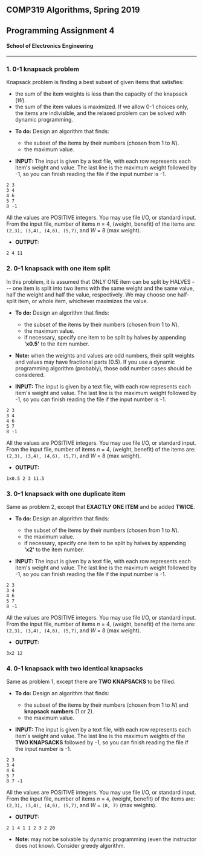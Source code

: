 COMP319 Algorithms, Spring 2019
---
Programming Assignment 4
---
#### School of Electronics Engineering
---
### 1. 0-1 knapsack problem

Knapsack problem is finding a best subset of given items that satisfies:
- the sum of the item weights is less than the capacity of the knapsack (*W*).
- the sum of the item values is maximized.
If we allow 0-1 choices only, the items are indivisible, and the relaxed problem can be solved with dynamic programming.

* __To do:__ Design an algorithm that finds:
  - the subset of the items by their numbers (chosen from 1 to _N_).
  - the maximum value.
  
* __INPUT:__ The input is given by a text file, with each row represents each item's weight and value. The last line is the maximum weight followed by -1, so you can finish reading the file if the input number is -1.
```
2 3
3 4
4 6
5 7
8 -1
```
All the values are POSITIVE integers. You may use file I/O, or standard input. From the input file, number of items _n_ = 4, (weight, benefit) of the items are: `(2,3), (3,4), (4,6), (5,7)`, and _W_ = 8 (max weight). 

* __OUTPUT:__ 
```
2 4 11
```


### 2. 0-1 knapsack with one item split

In this problem, it is assumed that ONLY ONE item can be split by HALVES --- one item is split into two items with the same weight and the same value, half the weight and half the value, respectively. We may choose one half-split item, or whole item, whichever maximizes the value.

* __To do:__ Design an algorithm that finds:
  - the subset of the items by their numbers (chosen from 1 to _N_).
  - the maximum value.
  - if necessary, specify one item to be split by halves by appending __'x0.5'__ to the item number.
  
* __Note:__ when the weights and values are odd numbers, their split weights and values may have fractional parts (0.5). If you use a dynamic programming algorithm (probably), those odd number cases should be considered.

* __INPUT:__ The input is given by a text file, with each row represents each item's weight and value. The last line is the maximum weight followed by -1, so you can finish reading the file if the input number is -1.
```
2 3
3 4
4 6
5 7
8 -1
```
All the values are POSITIVE integers. You may use file I/O, or standard input. From the input file, number of items _n_ = 4, (weight, benefit) of the items are: `(2,3), (3,4), (4,6), (5,7)`, and _W_ = 8 (max weight).
<!-- - No other input files will be given. Find good examples yourself) -->

* __OUTPUT:__ 
```
1x0.5 2 3 11.5
```
<!-- (Note: the standard 0-1 knapsack solution is choosing items 2 and 4, and their value is 11, which is less than 11.5) -->

### 3. 0-1 knapsack with one duplicate item

Same as problem 2, except that __EXACTLY ONE ITEM__ and be added __TWICE__.

* __To do:__ Design an algorithm that finds:
  - the subset of the items by their numbers (chosen from 1 to _N_).
  - the maximum value.
  - if necessary, specify one item to be split by halves by appending __'x2'__ to the item number.

* __INPUT:__ The input is given by a text file, with each row represents each item's weight and value. The last line is the maximum weight followed by -1, so you can finish reading the file if the input number is -1.
```
2 3
3 4
4 6
5 7
8 -1
```
All the values are POSITIVE integers. You may use file I/O, or standard input. From the input file, number of items _n_ = 4, (weight, benefit) of the items are: `(2,3), (3,4), (4,6), (5,7)`, and _W_ = 8 (max weight). 

* __OUTPUT:__ 
```
3x2 12
```

### 4. 0-1 knapsack with two identical knapsacks

Same as problem 1, except there are __TWO KNAPSACKS__ to be filled.

* __To do:__ Design an algorithm that finds:
  - the subset of the items by their numbers (chosen from 1 to _N_) and __knapsack numbers__ (1 or 2).
  - the maximum value.

* __INPUT:__ The input is given by a text file, with each row represents each item's weight and value. The last line is the maximum weights of the __TWO KNAPSACKS__ followed by -1, so you can finish reading the file if the input number is -1.
```
2 3
3 4
4 6
5 7
8 7 -1
```
All the values are POSITIVE integers. You may use file I/O, or standard input. From the input file, number of items _n_ = `4`, (weight, benefit) of the items are: `(2,3), (3,4), (4,6), (5,7)`, and _W_ = `(8, 7)` (max weights).

* __OUTPUT:__ 
```
2 1 4 1 1 2 3 2 20
```

* __Note:__ may not be solvable by dynamic programming (even the instructor does not know). Consider greedy algorithm.


